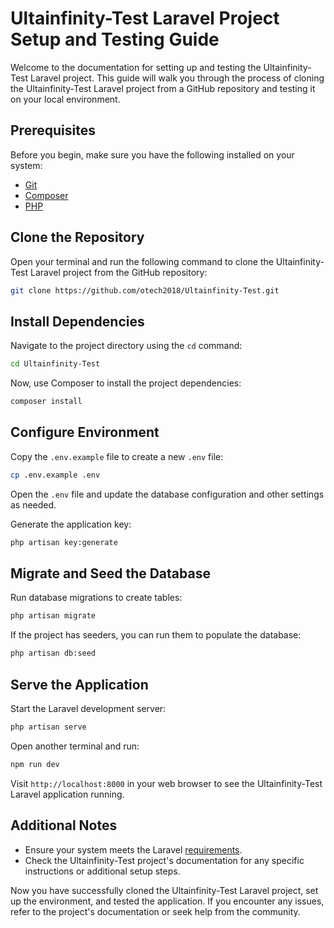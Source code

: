 # Ultainfinity-Test Laravel Project Setup and Testing Guide

Welcome to the documentation for setting up and testing the Ultainfinity-Test Laravel project. This guide will walk you through the process of cloning the Ultainfinity-Test Laravel project from a GitHub repository and testing it on your local environment.

## Prerequisites

Before you begin, make sure you have the following installed on your system:

- [Git](https://git-scm.com/)
- [Composer](https://getcomposer.org/)
- [PHP](https://www.php.net/)

## Clone the Repository

Open your terminal and run the following command to clone the Ultainfinity-Test Laravel project from the GitHub repository:

```bash
git clone https://github.com/otech2018/Ultainfinity-Test.git
```


## Install Dependencies

Navigate to the project directory using the `cd` command:

```bash
cd Ultainfinity-Test
```

Now, use Composer to install the project dependencies:

```bash
composer install
```

## Configure Environment

Copy the `.env.example` file to create a new `.env` file:

```bash
cp .env.example .env
```

Open the `.env` file and update the database configuration and other settings as needed.

Generate the application key:

```bash
php artisan key:generate
```

## Migrate and Seed the Database

Run database migrations to create tables:

```bash
php artisan migrate
```

If the project has seeders, you can run them to populate the database:

```bash
php artisan db:seed
```

## Serve the Application

Start the Laravel development server:

```bash
php artisan serve
```

Open another terminal and run:

```bash
npm run dev
```

Visit `http://localhost:8000` in your web browser to see the Ultainfinity-Test Laravel application running.


## Additional Notes

- Ensure your system meets the Laravel [requirements](https://laravel.com/docs/8.x/installation#server-requirements).
- Check the Ultainfinity-Test project's documentation for any specific instructions or additional setup steps.

Now you have successfully cloned the Ultainfinity-Test Laravel project, set up the environment, and tested the application. If you encounter any issues, refer to the project's documentation or seek help from the community.



